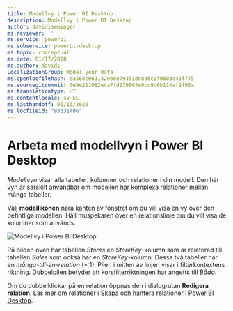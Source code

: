```yaml
---
title: Modellvy i Power BI Desktop
description: Modellvy i Power BI Desktop
author: davidiseminger
ms.reviewer: ''
ms.service: powerbi
ms.subservice: powerbi-desktop
ms.topic: conceptual
ms.date: 01/17/2020
ms.author: davidi
LocalizationGroup: Model your data
ms.openlocfilehash: ea568c061142e66e79351de8a6c0f0603a46f775
ms.sourcegitcommit: 0e9e211082eca7fd939803e0cd9c6b114af2f90a
ms.translationtype: HT
ms.contentlocale: sv-SE
ms.lasthandoff: 05/13/2020
ms.locfileid: "83331496"
---
```

# <a name="work-with-model-view-in-power-bi-desktop"></a>Arbeta med modellvyn i Power BI Desktop

*Modellvyn* visar alla tabeller, kolumner och relationer i din modell. Den här vyn är särskilt användbar om modellen har komplexa relationer mellan många tabeller.

Välj **modellikonen** nära kanten av fönstret om du vill visa en vy över den befintliga modellen. Håll muspekaren över en relationslinje om du vill visa de kolumner som används.

![Modellvy i Power BI Desktop](media/desktop-relationship-view/model-view-full-screen.png)

På bilden ovan har tabellen *Stores* en *StoreKey*-kolumn som är relaterad till tabellen *Sales* som också har en *StoreKey*-kolumn. Dessa två tabeller har en *många-till-en-relation* (\*:1). Pilen i mitten av linjen visar i filterkontextens riktning. Dubbelpilen betyder att korsfilterriktningen har angetts till *Båda*.

Om du dubbelklickar på en relation öppnas den i dialogrutan **Redigera relation**. Läs mer om relationer i [Skapa och hantera relationer i Power BI Desktop](desktop-create-and-manage-relationships.md).
